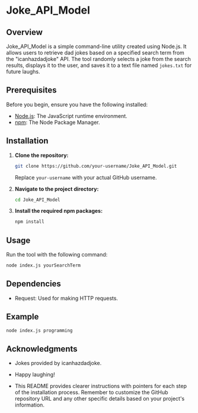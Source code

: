 # Joke_API_Model

## Overview

Joke_API_Model is a simple command-line utility created using Node.js. It allows users to retrieve dad jokes based on a specified search term from the "icanhazdadjoke" API. The tool randomly selects a joke from the search results, displays it to the user, and saves it to a text file named `jokes.txt` for future laughs.

## Prerequisites

Before you begin, ensure you have the following installed:

- [Node.js](https://nodejs.org/): The JavaScript runtime environment.
- [npm](https://www.npmjs.com/): The Node Package Manager.

## Installation

1. **Clone the repository:**

    ```bash
    git clone https://github.com/your-username/Joke_API_Model.git
    ```

   Replace `your-username` with your actual GitHub username.

2. **Navigate to the project directory:**

    ```bash
    cd Joke_API_Model
    ```

3. **Install the required npm packages:**

    ```bash
    npm install
    ```

## Usage

Run the tool with the following command:

```bash
node index.js yourSearchTerm

```
## Dependencies
- Request: Used for making HTTP requests.


## Example
```bash
node index.js programming

```
## Acknowledgments
- Jokes provided by icanhazdadjoke.

- Happy laughing!

- This README provides clearer instructions with pointers for each step of the installation process. Remember to customize the GitHub repository URL and any other specific details based on your project's information.
